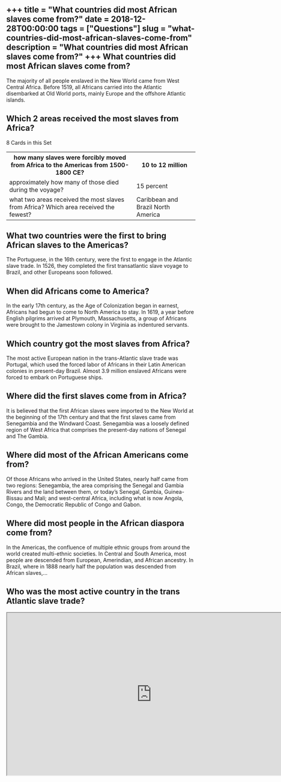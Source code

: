 +++
title = "What countries did most African slaves come from?"
date = 2018-12-28T00:00:00
tags = ["Questions"]
slug = "what-countries-did-most-african-slaves-come-from"
description = "What countries did most African slaves come from?"
+++
What countries did most African slaves come from?
-------------------------------------------------

The majority of all people enslaved in the New World came from West Central Africa. Before 1519, all Africans carried into the Atlantic disembarked at Old World ports, mainly Europe and the offshore Atlantic islands.

Which 2 areas received the most slaves from Africa?
---------------------------------------------------

8 Cards in this Set

<table><tr><th>how many slaves were forcibly moved from Africa to the Americas from 1500-1800 CE?</th><th>10 to 12 million</th></tr><tr><td>approximately how many of those died during the voyage?</td><td>15 percent</td></tr><tr><td>what two areas received the most slaves from Africa? Which area received the fewest?</td><td>Caribbean and Brazil North America</td></tr></table>

What two countries were the first to bring African slaves to the Americas?
--------------------------------------------------------------------------

The Portuguese, in the 16th century, were the first to engage in the Atlantic slave trade. In 1526, they completed the first transatlantic slave voyage to Brazil, and other Europeans soon followed.

When did Africans come to America?
----------------------------------

In the early 17th century, as the Age of Colonization began in earnest, Africans had begun to come to North America to stay. In 1619, a year before English pilgrims arrived at Plymouth, Massachusetts, a group of Africans were brought to the Jamestown colony in Virginia as indentured servants.

Which country got the most slaves from Africa?
----------------------------------------------

The most active European nation in the trans-Atlantic slave trade was Portugal, which used the forced labor of Africans in their Latin American colonies in present-day Brazil. Almost 3.9 million enslaved Africans were forced to embark on Portuguese ships.

Where did the first slaves come from in Africa?
-----------------------------------------------

It is believed that the first African slaves were imported to the New World at the beginning of the 17th century and that the first slaves came from Senegambia and the Windward Coast. Senegambia was a loosely defined region of West Africa that comprises the present-day nations of Senegal and The Gambia.

Where did most of the African Americans come from?
--------------------------------------------------

Of those Africans who arrived in the United States, nearly half came from two regions: Senegambia, the area comprising the Senegal and Gambia Rivers and the land between them, or today’s Senegal, Gambia, Guinea-Bissau and Mali; and west-central Africa, including what is now Angola, Congo, the Democratic Republic of Congo and Gabon.

Where did most people in the African diaspora come from?
--------------------------------------------------------

In the Americas, the confluence of multiple ethnic groups from around the world created multi-ethnic societies. In Central and South America, most people are descended from European, Amerindian, and African ancestry. In Brazil, where in 1888 nearly half the population was descended from African slaves,…

Who was the most active country in the trans Atlantic slave trade?
------------------------------------------------------------------

<iframe allow="accelerometer; autoplay; clipboard-write; encrypted-media; gyroscope; picture-in-picture" allowfullscreen="" class="__youtube_prefs__  epyt-is-override  no-lazyload" data-no-lazy="1" data-origheight="433" data-origwidth="770" data-skipgform_ajax_framebjll="" height="433" id="_ytid_29901" loading="lazy" src="https://www.youtube.com/embed/oDxW2QIscxg?enablejsapi=1&autoplay=0&cc_load_policy=0&cc_lang_pref=&iv_load_policy=1&loop=0&modestbranding=0&rel=1&fs=1&playsinline=0&autohide=2&theme=dark&color=red&controls=1&" title="YouTube player" width="770"></iframe>